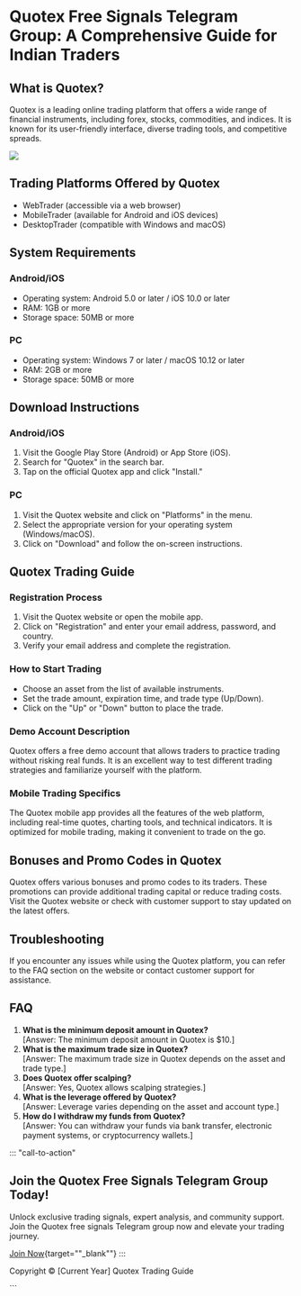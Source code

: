 # Quotex Free Signals Telegram Group: A Comprehensive Guide for Indian Traders

## What is Quotex?

Quotex is a leading online trading platform that offers a wide range of
financial instruments, including forex, stocks, commodities, and
indices. It is known for its user-friendly interface, diverse trading
tools, and competitive spreads.

[![](https://static.quotex.io/files/8_en/300_250.jpg)](https://traff.sbs/brokerqxsignupf)

## Trading Platforms Offered by Quotex

-   WebTrader (accessible via a web browser)
-   MobileTrader (available for Android and iOS devices)
-   DesktopTrader (compatible with Windows and macOS)

## System Requirements

### Android/iOS

-   Operating system: Android 5.0 or later / iOS 10.0 or later
-   RAM: 1GB or more
-   Storage space: 50MB or more

### PC

-   Operating system: Windows 7 or later / macOS 10.12 or later
-   RAM: 2GB or more
-   Storage space: 50MB or more

## Download Instructions

### Android/iOS

1.  Visit the Google Play Store (Android) or App Store (iOS).
2.  Search for "Quotex" in the search bar.
3.  Tap on the official Quotex app and click "Install."

### PC

1.  Visit the Quotex website and click on "Platforms" in the menu.
2.  Select the appropriate version for your operating system
    (Windows/macOS).
3.  Click on "Download" and follow the on-screen instructions.

## Quotex Trading Guide

### Registration Process

1.  Visit the Quotex website or open the mobile app.
2.  Click on "Registration" and enter your email address,
    password, and country.
3.  Verify your email address and complete the registration.

### How to Start Trading

-   Choose an asset from the list of available instruments.
-   Set the trade amount, expiration time, and trade type (Up/Down).
-   Click on the "Up" or "Down" button to place the trade.

### Demo Account Description

Quotex offers a free demo account that allows traders to practice
trading without risking real funds. It is an excellent way to test
different trading strategies and familiarize yourself with the platform.

### Mobile Trading Specifics

The Quotex mobile app provides all the features of the web platform,
including real-time quotes, charting tools, and technical indicators. It
is optimized for mobile trading, making it convenient to trade on the
go.

## Bonuses and Promo Codes in Quotex

Quotex offers various bonuses and promo codes to its traders. These
promotions can provide additional trading capital or reduce trading
costs. Visit the Quotex website or check with customer support to stay
updated on the latest offers.

## Troubleshooting

If you encounter any issues while using the Quotex platform, you can
refer to the FAQ section on the website or contact customer support for
assistance.

## FAQ

1.  **What is the minimum deposit amount in Quotex?**\
    \[Answer: The minimum deposit amount in Quotex is \$10.\]
2.  **What is the maximum trade size in Quotex?**\
    \[Answer: The maximum trade size in Quotex depends on the asset and
    trade type.\]
3.  **Does Quotex offer scalping?**\
    \[Answer: Yes, Quotex allows scalping strategies.\]
4.  **What is the leverage offered by Quotex?**\
    \[Answer: Leverage varies depending on the asset and account type.\]
5.  **How do I withdraw my funds from Quotex?**\
    \[Answer: You can withdraw your funds via bank transfer, electronic
    payment systems, or cryptocurrency wallets.\]

::: \"call-to-action\"
## Join the Quotex Free Signals Telegram Group Today!

Unlock exclusive trading signals, expert analysis, and community
support. Join the Quotex free signals Telegram group now and elevate
your trading journey.

[Join
Now](\%22https://traff.sbs/brokerqxsignup\%22){target=""_blank""}
:::

Copyright © \[Current Year\] Quotex Trading Guide

\`\`\`

